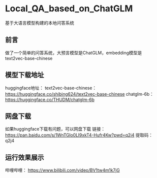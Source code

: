 # Local_QA_based_on_ChatGLM
基于大语言模型构建的本地问答系统

## 前言
做了一个简单的问答系统，大预言模型是ChatGLM，embedding模型是text2vec-base-chinese

## 模型下载地址

huggingface地址：
  text2vec-base-chinese：https://huggingface.co/shibing624/text2vec-base-chinese
  chatglm-6b：https://huggingface.co/THUDM/chatglm-6b

## 网盘下载
如果huggingface下载有问题，可以网盘下载
链接：https://pan.baidu.com/s/1WnTGlo0LI9xkT4-Hufr4Kw?pwd=q2j4
提取码：q2j4

## 运行效果展示
哔哩哔哩： https://www.bilibili.com/video/BV1tw4m1k7jG
